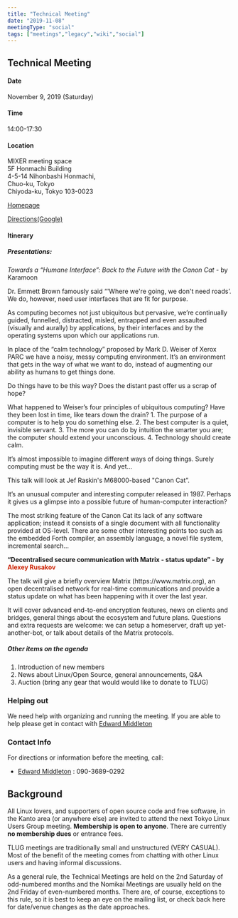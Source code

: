 ```yaml
---
title: "Technical Meeting"
date: "2019-11-08"
meetingType: "social"
tags: ["meetings","legacy","wiki","social"]
---
```


<h2 id="technical_meeting">Technical Meeting</h2>
<h4 id="date">Date</h4>
<p>November 9, 2019 (Saturday)</p>
<h4 id="time">Time</h4>
<p>14:00-17:30</p>
<h4 id="location">Location</h4>
<p>MIXER meeting space<br />
5F Honmachi Building<br />
4-5-14 Nihonbashi Honmachi,<br />
Chuo-ku, Tokyo<br />
Chiyoda-ku, Tokyo 103-0023</p>
<p><a href="https://www.spacee.jp/listings/125">Homepage</a></p>
<p><a href="http://goo.gl/4jsRIx">Directions(Google)</a></p>
<h4 id="itinerary">Itinerary</h4>
<h5 id="presentations">Presentations:</h5>
<p><em>Towards a “Humane Interface”: Back to the Future with the Canon Cat</em> - by Karamoon</p>
<p>Dr. Emmett Brown famously said “'Where we're going, we don't need roads’. We do, however, need user interfaces that are fit for purpose.</p>
<p>As computing becomes not just ubiquitous but pervasive, we’re continually guided, funnelled, distracted, misled, entrapped and even assaulted (visually and aurally) by applications, by their interfaces and by the operating systems upon which our applications run.</p>
<p>In place of the “calm technology” proposed by Mark D. Weiser of Xerox PARC we have a noisy, messy computing environment. It’s an environment that gets in the way of what we want to do, instead of augmenting our ability as humans to get things done.</p>
<p>Do things have to be this way? Does the distant past offer us a scrap of hope?</p>
<p>What happened to Weiser’s four principles of ubiquitous computing? Have they been lost in time, like tears down the drain?
1. The purpose of a computer is to help you do something else.
2. The best computer is a quiet, invisible servant.
3. The more you can do by intuition the smarter you are; the computer should extend your unconscious.
4. Technology should create calm.</p>
<p>It’s almost impossible to imagine different ways of doing things. Surely computing must be the way it is. And yet…</p>
<p>This talk will look at Jef Raskin's M68000-based "Canon Cat”.</p>
<p>It’s an unusual computer and interesting computer released in 1987. Perhaps it gives us a glimpse into a possible future of human-computer interaction?</p>
<p>The most striking feature of the Canon Cat its lack of any software application; instead it consists of a single document with all functionality provided at OS-level. There are some other interesting points too such as the embedded Forth compiler, an assembly language, a novel file system, incremental search...</p>
<p><strong>“Decentralised secure communication with Matrix - status update” - by <font color="#CC2200">Alexey Rusakov</font></strong></p>
<p>The talk will give a briefly overview Matrix (https://www.matrix.org), an open decentralised network for real-time communications and provide a status update on what has been happening with it over the last year.</p>
<p>It will cover advanced end-to-end encryption features, news on clients and bridges, general things about the ecosystem and future plans. Questions and extra requests are welcome: we can setup a homeserver, draft up yet-another-bot, or talk about details of the Matrix protocols.</p>
<h5 id="other_items_on_the_agenda">Other items on the agenda</h5>
<ol>
<li>Introduction of new members</li>
<li>News about Linux/Open Source, general announcements, Q&amp;A</li>
<li>Auction (bring any gear that would would like to donate to TLUG)</li>
</ol>
<h3 id="helping_out">Helping out</h3>
<p>We need help with organizing and running the meeting. If you are able to help please get in contact with <a href="./Edward_Middleton">Edward Middleton</a></p>
<h3 id="contact_info">Contact Info</h3>
<p>For directions or information before the meeting, call:</p>
<ul>
<li><a href="./Edward_Middleton">Edward Middleton</a> : 090-3689-0292</li>
</ul>

<h2 id="introduction">Background</h2>
<p>All Linux lovers, and supporters of open source code and free software, in the Kanto area (or anywhere else) are invited to attend the next Tokyo Linux Users Group meeting. <b>Membership is open to anyone</b>. There are currently <b>no membership dues</b> or entrance fees.</p>
<p>TLUG meetings are traditionally small and unstructured (VERY CASUAL). Most of the benefit of the meeting comes from chatting with other Linux users and having informal discussions.</p>
<p>As a general rule, the Technical Meetings are held on the 2nd Saturday of odd-numbered months and the Nomikai Meetings are usually held on the 2nd Friday of even-numbered months. There are, of course, exceptions to this rule, so it is best to keep an eye on the mailing list, or check back here for date/venue changes as the date approaches.</p>
